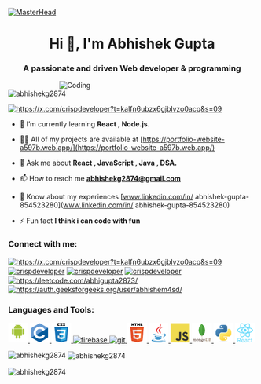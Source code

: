 [![MasterHead](https://media.licdn.com/dms/image/D563DAQFIJGy_J4EvYA/image-scale_191_1128/0/1666883668428?e=1675425600&v=beta&t=q5S0E-n5z-gDvzZPdOvK7oorksu-JESWk3DdbbvU2ss)](https://codegrills.in)
<h1 align="center">Hi 👋, I'm Abhishek Gupta</h1>
<h3 align="center">A passionate and driven Web developer & programming</h3>
<img align="right" alt="Coding" width="400" src="https://tse4.mm.bing.net/th?id=OIP.gZCh3ODa9uVscF26bgfSfwHaFj&pid=Api&P=0&h=220">

<p align="left"> <img src="https://komarev.com/ghpvc/?username=abhishekg2874&label=Profile%20views&color=0e75b6&style=flat" alt="abhishekg2874" /> </p>

<p align="left"> <a href="https://twitter.com/https://x.com/crispdeveloper?t=kalfn6ubzx6gjblvzo0acq&s=09" target="blank"><img src="https://img.shields.io/twitter/follow/https://x.com/crispdeveloper?t=kalfn6ubzx6gjblvzo0acq&s=09?logo=twitter&style=for-the-badge" alt="https://x.com/crispdeveloper?t=kalfn6ubzx6gjblvzo0acq&s=09" /></a> </p>

- 🌱 I’m currently learning **React , Node.js.**

- 👨‍💻 All of my projects are available at [https://portfolio-website-a597b.web.app/](https://portfolio-website-a597b.web.app/)

- 💬 Ask me about **React , JavaScript , Java , DSA.**

- 📫 How to reach me **abhishekg2874@gmail.com**

- 📄 Know about my experiences [www.linkedin.com/in/ abhishek-gupta-854523280](www.linkedin.com/in/ abhishek-gupta-854523280)

- ⚡ Fun fact **I think i can code with fun**

<h3 align="left">Connect with me:</h3>
<p align="left">
<a href="https://twitter.com/https://x.com/crispdeveloper?t=kalfn6ubzx6gjblvzo0acq&s=09" target="blank"><img align="center" src="https://raw.githubusercontent.com/rahuldkjain/github-profile-readme-generator/master/src/images/icons/Social/twitter.svg" alt="https://x.com/crispdeveloper?t=kalfn6ubzx6gjblvzo0acq&s=09" height="30" width="40" /></a>
<a href="https://fb.com/crispdeveloper" target="blank"><img align="center" src="https://raw.githubusercontent.com/rahuldkjain/github-profile-readme-generator/master/src/images/icons/Social/facebook.svg" alt="crispdeveloper" height="30" width="40" /></a>
<a href="https://instagram.com/crispdeveloper" target="blank"><img align="center" src="https://raw.githubusercontent.com/rahuldkjain/github-profile-readme-generator/master/src/images/icons/Social/instagram.svg" alt="crispdeveloper" height="30" width="40" /></a>
<a href="https://www.youtube.com/c/crispdeveloper" target="blank"><img align="center" src="https://raw.githubusercontent.com/rahuldkjain/github-profile-readme-generator/master/src/images/icons/Social/youtube.svg" alt="crispdeveloper" height="30" width="40" /></a>
<a href="https://www.leetcode.com/https://leetcode.com/abhigupta2873/" target="blank"><img align="center" src="https://raw.githubusercontent.com/rahuldkjain/github-profile-readme-generator/master/src/images/icons/Social/leet-code.svg" alt="https://leetcode.com/abhigupta2873/" height="30" width="40" /></a>
<a href="https://auth.geeksforgeeks.org/user/https://auth.geeksforgeeks.org/user/abhishem4sd/" target="blank"><img align="center" src="https://raw.githubusercontent.com/rahuldkjain/github-profile-readme-generator/master/src/images/icons/Social/geeks-for-geeks.svg" alt="https://auth.geeksforgeeks.org/user/abhishem4sd/" height="30" width="40" /></a>
</p>

<h3 align="left">Languages and Tools:</h3>
<p align="left"> <a href="https://developer.android.com" target="_blank" rel="noreferrer"> <img src="https://raw.githubusercontent.com/devicons/devicon/master/icons/android/android-original-wordmark.svg" alt="android" width="40" height="40"/> </a> <a href="https://www.cprogramming.com/" target="_blank" rel="noreferrer"> <img src="https://raw.githubusercontent.com/devicons/devicon/master/icons/c/c-original.svg" alt="c" width="40" height="40"/> </a> <a href="https://www.w3schools.com/css/" target="_blank" rel="noreferrer"> <img src="https://raw.githubusercontent.com/devicons/devicon/master/icons/css3/css3-original-wordmark.svg" alt="css3" width="40" height="40"/> </a> <a href="https://firebase.google.com/" target="_blank" rel="noreferrer"> <img src="https://www.vectorlogo.zone/logos/firebase/firebase-icon.svg" alt="firebase" width="40" height="40"/> </a> <a href="https://git-scm.com/" target="_blank" rel="noreferrer"> <img src="https://www.vectorlogo.zone/logos/git-scm/git-scm-icon.svg" alt="git" width="40" height="40"/> </a> <a href="https://www.w3.org/html/" target="_blank" rel="noreferrer"> <img src="https://raw.githubusercontent.com/devicons/devicon/master/icons/html5/html5-original-wordmark.svg" alt="html5" width="40" height="40"/> </a> <a href="https://www.java.com" target="_blank" rel="noreferrer"> <img src="https://raw.githubusercontent.com/devicons/devicon/master/icons/java/java-original.svg" alt="java" width="40" height="40"/> </a> <a href="https://developer.mozilla.org/en-US/docs/Web/JavaScript" target="_blank" rel="noreferrer"> <img src="https://raw.githubusercontent.com/devicons/devicon/master/icons/javascript/javascript-original.svg" alt="javascript" width="40" height="40"/> </a> <a href="https://www.mongodb.com/" target="_blank" rel="noreferrer"> <img src="https://raw.githubusercontent.com/devicons/devicon/master/icons/mongodb/mongodb-original-wordmark.svg" alt="mongodb" width="40" height="40"/> </a> <a href="https://www.python.org" target="_blank" rel="noreferrer"> <img src="https://raw.githubusercontent.com/devicons/devicon/master/icons/python/python-original.svg" alt="python" width="40" height="40"/> </a> <a href="https://reactjs.org/" target="_blank" rel="noreferrer"> <img src="https://raw.githubusercontent.com/devicons/devicon/master/icons/react/react-original-wordmark.svg" alt="react" width="40" height="40"/> </a> </p>

<p><img align="left" src="https://github-readme-stats.vercel.app/api/top-langs?username=abhishekg2874&show_icons=true&locale=en&layout=compact" alt="abhishekg2874" /></p>

<p>&nbsp;<img align="center" src="https://github-readme-stats.vercel.app/api?username=abhishekg2874&show_icons=true&locale=en" alt="abhishekg2874" /></p>

<p><img align="center" src="https://github-readme-streak-stats.herokuapp.com/?user=abhishekg2874&" alt="abhishekg2874" /></p>
